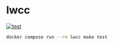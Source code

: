 # lwcc

[![test](https://github.com/nasjp/lwcc/actions/workflows/test.yaml/badge.svg)](https://github.com/nasjp/lwcc/actions/workflows/test.yaml)

```bash
docker compose run --rm lwcc make test
```
